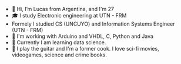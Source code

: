 - 👋 Hi, I’m Lucas from Argentina, and I'm 27
- 🎓 I study Electronic engineering at UTN - FRM
- Formely I studied CS (UNCUYO) and Information Systems Engineer (UTN - FRM)
- 🧠 I'm working with Arduino and VHDL, C, Python and Java
- 👀 Currently I am learning data science.
- 🎸 I play the guitar and I'm a former cook. I love sci-fi movies, videogames, science and crime books.
